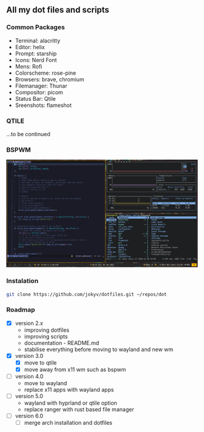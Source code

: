 ## All my dot files and scripts

### Common Packages

- Terminal: alacritty
- Editor: helix
- Prompt: starship
- Icons: Nerd Font
- Mens: Rofi
- Colorscheme: rose-pine
- Browsers: brave, chromium
- Filemanager: Thunar
- Compositor: picom
- Status Bar: Qtile
- Sreenshots: flameshot

### QTILE

...to be continued

### BSPWM

![main_screen](./main_screen.png)

### Instalation

```bash
git clone https://github.com/jokyv/dotfiles.git ~/repos/dot
```

### Roadmap

- [x] version 2.x
  - improving dotfiles
  - improving scripts
  - documentation - README.md
  - stabilise everything before moving to wayland and new wm
- [x] version 3.0
  - [x] move to qtile
  - [x] move away from x11 wm such as bspwm
- [ ] version 4.0
  - move to wayland
  - replace x11 apps with wayland apps
- [ ] version 5.0
  - wayland with hyprland or qtile option
  - replace ranger with rust based file manager
- [ ] version 6.0
  - [ ] merge arch installation and dotfiles
